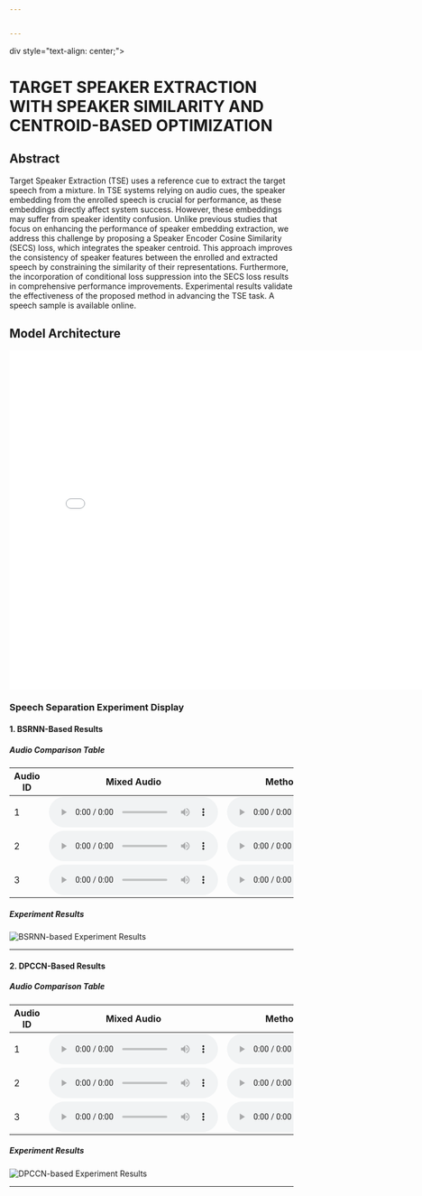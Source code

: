 ```yaml
---


---
```

div style="text-align: center;">
  <h1> <strong>TARGET SPEAKER EXTRACTION WITH SPEAKER  SIMILARITY AND CENTROID-BASED OPTIMIZATION</strong></h1>
</div>

## Abstract

Target Speaker Extraction (TSE) uses a reference cue to extract the target speech from a mixture. In TSE systems relying on audio cues, the speaker embedding from the enrolled speech is crucial for performance, as these embeddings directly affect system success. However, these embeddings may suffer from speaker identity confusion. Unlike previous studies that focus on enhancing the performance of speaker embedding extraction, we address this challenge by proposing a Speaker Encoder Cosine Similarity (SECS) loss, which integrates the speaker centroid. This approach improves the consistency of speaker features between the enrolled and extracted speech by constraining the similarity of their representations. Furthermore, the incorporation of conditional loss suppression into the SECS loss results in comprehensive performance improvements. Experimental results validate the effectiveness of the proposed method in advancing the TSE task. A speech sample is available online.

## Model Architecture

<embed src=" ../images/model.pdf" width="800px" height="600px" type="application/pdf" />

### Speech Separation Experiment Display

#### 1. BSRNN-Based Results

##### Audio Comparison Table

| Audio ID | Mixed Audio           | Method 1 Separation   | Method 2 Separation   | Ground Truth (Speaker 1) |
|----------|-----------------------|-----------------------|-----------------------|--------------------------|
| 1        | <audio controls><source src="/audio/mixed_audio_1.wav" type="audio/wav">Your browser does not support audio playback.</audio> | <audio controls><source src="/audio/separated_audio_method1_1.wav" type="audio/wav">Your browser does not support audio playback.</audio> | <audio controls><source src="/audio/separated_audio_method2_1.wav" type="audio/wav">Your browser does not support audio playback.</audio> | <audio controls><source src="/audio/first_speaker_groundtruth_1.wav" type="audio/wav">Your browser does not support audio playback.</audio> |
| 2        | <audio controls><source src="/audio/mixed_audio_2.wav" type="audio/wav">Your browser does not support audio playback.</audio> | <audio controls><source src="/audio/separated_audio_method1_2.wav" type="audio/wav">Your browser does not support audio playback.</audio> | <audio controls><source src="/audio/separated_audio_method2_2.wav" type="audio/wav">Your browser does not support audio playback.</audio> | <audio controls><source src="/audio/first_speaker_groundtruth_2.wav" type="audio/wav">Your browser does not support audio playback.</audio> |
| 3        | <audio controls><source src="/audio/mixed_audio_3.wav" type="audio/wav">Your browser does not support audio playback.</audio> | <audio controls><source src="/audio/separated_audio_method1_3.wav" type="audio/wav">Your browser does not support audio playback.</audio> | <audio controls><source src="/audio/separated_audio_method2_3.wav" type="audio/wav">Your browser does not support audio playback.</audio> | <audio controls><source src="/audio/first_speaker_groundtruth_3.wav" type="audio/wav">Your browser does not support audio playback.</audio> |

##### Experiment Results

![BSRNN-based Experiment Results](/images/bsrnn_results.png)

---

#### 2. DPCCN-Based Results

##### Audio Comparison Table

| Audio ID | Mixed Audio           | Method 1 Separation   | Method 2 Separation   | Ground Truth (Speaker 1) |
|----------|-----------------------|-----------------------|-----------------------|--------------------------|
| 1        | <audio controls><source src="/audio/mixed_audio_1.wav" type="audio/wav">Your browser does not support audio playback.</audio> | <audio controls><source src="/audio/separated_audio_method1_1.wav" type="audio/wav">Your browser does not support audio playback.</audio> | <audio controls><source src="/audio/separated_audio_method2_1.wav" type="audio/wav">Your browser does not support audio playback.</audio> | <audio controls><source src="/audio/first_speaker_groundtruth_1.wav" type="audio/wav">Your browser does not support audio playback.</audio> |
| 2        | <audio controls><source src="/audio/mixed_audio_2.wav" type="audio/wav">Your browser does not support audio playback.</audio> | <audio controls><source src="/audio/separated_audio_method1_2.wav" type="audio/wav">Your browser does not support audio playback.</audio> | <audio controls><source src="/audio/separated_audio_method2_2.wav" type="audio/wav">Your browser does not support audio playback.</audio> | <audio controls><source src="/audio/first_speaker_groundtruth_2.wav" type="audio/wav">Your browser does not support audio playback.</audio> |
| 3        | <audio controls><source src="/audio/mixed_audio_3.wav" type="audio/wav">Your browser does not support audio playback.</audio> | <audio controls><source src="/audio/separated_audio_method1_3.wav" type="audio/wav">Your browser does not support audio playback.</audio> | <audio controls><source src="/audio/separated_audio_method2_3.wav" type="audio/wav">Your browser does not support audio playback.</audio> | <audio controls><source src="/audio/first_speaker_groundtruth_3.wav" type="audio/wav">Your browser does not support audio playback.</audio> |

##### Experiment Results

![DPCCN-based Experiment Results](/images/dpccn_results.png)

---
